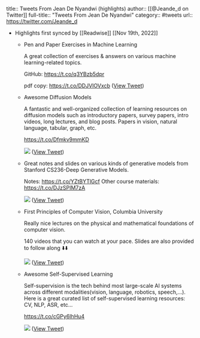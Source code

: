 title:: Tweets From Jean De Nyandwi (highlights)
author:: [[@Jeande_d on Twitter]]
full-title:: "Tweets From Jean De Nyandwi"
category:: #tweets
url:: https://twitter.com/Jeande_d

- Highlights first synced by [[Readwise]] [[Nov 19th, 2022]]
	- Pen and Paper Exercises in Machine Learning
	  
	  A great collection of exercises & answers on various machine learning-related topics.
	  
	  GitHub: https://t.co/q3YBzb5dpr
	  
	  pdf copy: https://t.co/DDJVIOVxcb ([View Tweet](https://twitter.com/Jeande_d/status/1574865251828256768))
	- Awesome Diffusion Models
	  
	  A fantastic and well-organized collection of learning resources on diffusion models such as introductory papers, survey papers, intro videos, long lectures, and blog posts. Papers in vision, natural language, tabular, graph, etc.
	  
	  https://t.co/Dfmkv9mmKD 
	  
	  ![](https://pbs.twimg.com/media/FeflnK_VUAANEqY.jpg) ([View Tweet](https://twitter.com/Jeande_d/status/1578482659105218560))
	- Great notes and slides on various kinds of generative models from Stanford CS236-Deep Generative Models.
	  
	  Notes: https://t.co/YZtBYTlGcf
	  Other course materials: https://t.co/DJzSPIM7zA 
	  
	  ![](https://pbs.twimg.com/media/FfS8zwzVQAA70lc.jpg) ([View Tweet](https://twitter.com/Jeande_d/status/1582096970897768448))
	- First Principles of Computer Vision, Columbia University
	  
	  Really nice lectures on the physical and mathematical foundations of computer vision.
	  
	  140 videos that you can watch at your pace. Slides are also provided to follow along ⬇️⬇️ 
	  
	  ![](https://pbs.twimg.com/media/Ff8IXxuVsAA-pXp.jpg) ([View Tweet](https://twitter.com/Jeande_d/status/1584994804588457985))
	- Awesome Self-Supervised Learning
	  
	  Self-supervision is the tech behind most large-scale AI systems across different modalities(vision, language, robotics, speech,...). Here is a great curated list of self-supervised learning resources: CV, NLP, ASR, etc...
	  
	  https://t.co/cGPy6IhHu4 
	  
	  ![](https://pbs.twimg.com/media/FgBQS6iVIAARuN0.jpg) ([View Tweet](https://twitter.com/Jeande_d/status/1585355358754643968))